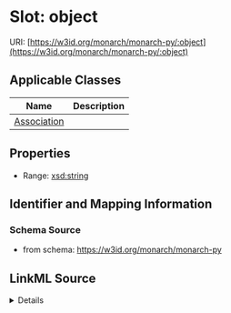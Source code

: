 # Slot: object

URI: [https://w3id.org/monarch/monarch-py/:object](https://w3id.org/monarch/monarch-py/:object)



<!-- no inheritance hierarchy -->




## Applicable Classes

| Name | Description |
| --- | --- |
[Association](Association.md) | 






## Properties

* Range: [xsd:string](xsd:string)







## Identifier and Mapping Information







### Schema Source


* from schema: https://w3id.org/monarch/monarch-py




## LinkML Source

<details>
```yaml
name: object
from_schema: https://w3id.org/monarch/monarch-py
rank: 1000
alias: object
domain_of:
- Association
range: string

```
</details>
